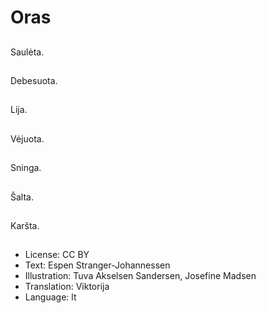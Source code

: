 # Oras

##
Saulėta.

##
Debesuota.

##
Lija.

##
Vėjuota.

##
Sninga.

##
Šalta.

##
Karšta.

##
* License: CC BY
* Text: Espen Stranger-Johannessen
* Illustration: Tuva Akselsen Sandersen, Josefine Madsen
* Translation: Viktorija
* Language: lt
